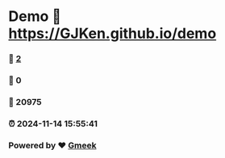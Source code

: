 # Demo :link: https://GJKen.github.io/demo 
### :page_facing_up: [2](https://GJKen.github.io/demo/tag.html) 
### :speech_balloon: 0 
### :hibiscus: 20975 
### :alarm_clock: 2024-11-14 15:55:41 
### Powered by :heart: [Gmeek](https://github.com/Meekdai/Gmeek)
